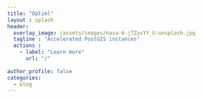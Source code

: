```yaml
---
title: "Optiml"
layout : splash
header:
  overlay_image: /assets/images/nasa-6-jTZysYY_U-unsplash.jpg
  tagline : "Accelerated PostGIS instances"
  actions : 
    - label: "Learn more"
      url: "/"
  
author_profile: false  
categories:
  - blog
---
```



